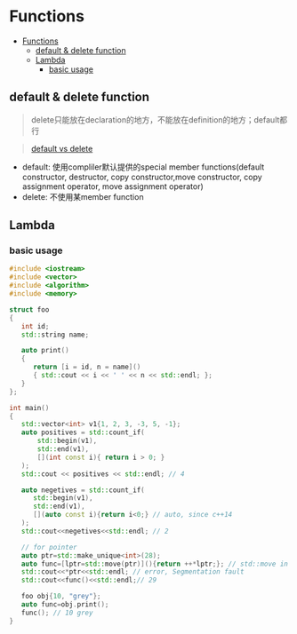 # Functions

- [Functions](#functions)
  - [default \& delete function](#default--delete-function)
  - [Lambda](#lambda)
    - [basic usage](#basic-usage)

## default & delete function

> delete只能放在declaration的地方，不能放在definition的地方；default都行

> [default vs delete](https://www.geeksforgeeks.org/explicitly-defaulted-deleted-functions-c-11/)
- default: 使用compliler默认提供的special member functions(default constructor, destructor, copy constructor,move constructor, copy assignment operator, move assignment operator)
- delete: 不使用某member function

## Lambda

### basic usage

```cpp
#include <iostream>
#include <vector>
#include <algorithm>
#include <memory>

struct foo
{
   int id;
   std::string name;

   auto print()
   {
      return [i = id, n = name]()
      { std::cout << i << ' ' << n << std::endl; };
   }
};

int main()
{
   std::vector<int> v1{1, 2, 3, -3, 5, -1};
   auto positives = std::count_if(
       std::begin(v1),
       std::end(v1),
       [](int const i){ return i > 0; }
   );
   std::cout << positives << std::endl; // 4

   auto negetives = std::count_if(
      std::begin(v1),
      std::end(v1),
      [](auto const i){return i<0;} // auto, since c++14
   );
   std::cout<<negetives<<std::endl; // 2 

   // for pointer
   auto ptr=std::make_unique<int>(28);
   auto func=[lptr=std::move(ptr)](){return ++*lptr;}; // std::move in capture list, since c++14
   std::cout<<*ptr<<std::endl; // error, Segmentation fault
   std::cout<<func()<<std::endl;// 29

   foo obj{10, "grey"};
   auto func=obj.print();
   func(); // 10 grey
}
```

